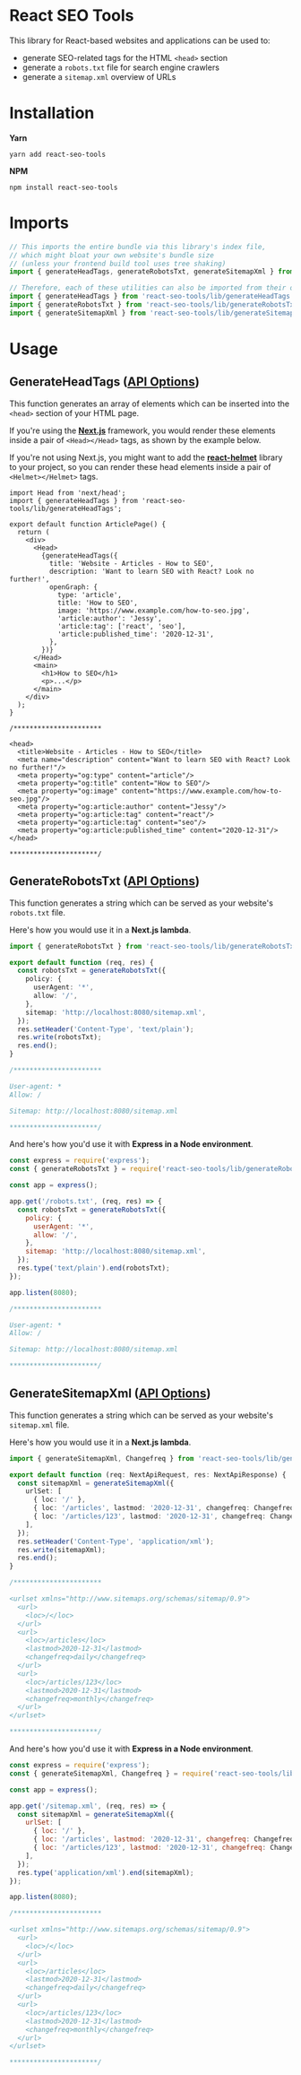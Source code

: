 # React SEO Tools

This library for React-based websites and applications can be used to:

- generate SEO-related tags for the HTML `<head>` section
- generate a `robots.txt` file for search engine crawlers
- generate a `sitemap.xml` overview of URLs

# Installation

**Yarn**

```
yarn add react-seo-tools
```

**NPM**

```
npm install react-seo-tools
```

# Imports

```ts
// This imports the entire bundle via this library's index file,
// which might bloat your own website's bundle size
// (unless your frontend build tool uses tree shaking)
import { generateHeadTags, generateRobotsTxt, generateSitemapXml } from 'react-seo-tools';

// Therefore, each of these utilities can also be imported from their own file
import { generateHeadTags } from 'react-seo-tools/lib/generateHeadTags';
import { generateRobotsTxt } from 'react-seo-tools/lib/generateRobotsTxt';
import { generateSitemapXml } from 'react-seo-tools/lib/generateSitemapXml';
```

# Usage

## GenerateHeadTags ([API Options](./src/generateHeadTags.tsx))

This function generates an array of elements which can be inserted into the `<head>` section of your HTML page.

If you're using the [**Next.js**](https://nextjs.org/) framework,
you would render these elements inside a pair of `<Head></Head>` tags, as shown by the example below.

If you're not using Next.js,
you might want to add the [**react-helmet**](https://github.com/nfl/react-helmet) library to your project,
so you can render these head elements inside a pair of `<Helmet></Helmet>` tags.

```tsx
import Head from 'next/head';
import { generateHeadTags } from 'react-seo-tools/lib/generateHeadTags';

export default function ArticlePage() {
  return (
    <div>
      <Head>
        {generateHeadTags({
          title: 'Website - Articles - How to SEO',
          description: 'Want to learn SEO with React? Look no further!',
          openGraph: {
            type: 'article',
            title: 'How to SEO',
            image: 'https://www.example.com/how-to-seo.jpg',
            'article:author': 'Jessy',
            'article:tag': ['react', 'seo'],
            'article:published_time': '2020-12-31',
          },
        })}
      </Head>
      <main>
        <h1>How to SEO</h1>
        <p>...</p>
      </main>
    </div>
  );
}

/**********************

<head>
  <title>Website - Articles - How to SEO</title>
  <meta name="description" content="Want to learn SEO with React? Look no further!"/>
  <meta property="og:type" content="article"/>
  <meta property="og:title" content="How to SEO"/>
  <meta property="og:image" content="https://www.example.com/how-to-seo.jpg"/>
  <meta property="og:article:author" content="Jessy"/>
  <meta property="og:article:tag" content="react"/>
  <meta property="og:article:tag" content="seo"/>
  <meta property="og:article:published_time" content="2020-12-31"/>
</head>

**********************/
```

## GenerateRobotsTxt ([API Options](./src/generateRobotsTxt.ts))

This function generates a string which can be served as your website's `robots.txt` file.

Here's how you would use it in a **Next.js lambda**.

```ts
import { generateRobotsTxt } from 'react-seo-tools/lib/generateRobotsTxt';

export default function (req, res) {
  const robotsTxt = generateRobotsTxt({
    policy: {
      userAgent: '*',
      allow: '/',
    },
    sitemap: 'http://localhost:8080/sitemap.xml',
  });
  res.setHeader('Content-Type', 'text/plain');
  res.write(robotsTxt);
  res.end();
}

/**********************

User-agent: *
Allow: /

Sitemap: http://localhost:8080/sitemap.xml

**********************/
```

And here's how you'd use it with **Express in a Node environment**.

```js
const express = require('express');
const { generateRobotsTxt } = require('react-seo-tools/lib/generateRobotsTxt');

const app = express();

app.get('/robots.txt', (req, res) => {
  const robotsTxt = generateRobotsTxt({
    policy: {
      userAgent: '*',
      allow: '/',
    },
    sitemap: 'http://localhost:8080/sitemap.xml',
  });
  res.type('text/plain').end(robotsTxt);
});

app.listen(8080);

/**********************

User-agent: *
Allow: /

Sitemap: http://localhost:8080/sitemap.xml

**********************/
```

## GenerateSitemapXml ([API Options](./src/generateSitemapXml.ts))

This function generates a string which can be served as your website's `sitemap.xml` file.

Here's how you would use it in a **Next.js lambda**.

```ts
import { generateSitemapXml, Changefreq } from 'react-seo-tools/lib/generateSitemapXml';

export default function (req: NextApiRequest, res: NextApiResponse) {
  const sitemapXml = generateSitemapXml({
    urlSet: [
      { loc: '/' },
      { loc: '/articles', lastmod: '2020-12-31', changefreq: Changefreq.daily },
      { loc: '/articles/123', lastmod: '2020-12-31', changefreq: Changefreq.monthly },
    ],
  });
  res.setHeader('Content-Type', 'application/xml');
  res.write(sitemapXml);
  res.end();
}

/**********************

<urlset xmlns="http://www.sitemaps.org/schemas/sitemap/0.9">
  <url>
    <loc>/</loc>
  </url>
  <url>
    <loc>/articles</loc>
    <lastmod>2020-12-31</lastmod>
    <changefreq>daily</changefreq>
  </url>
  <url>
    <loc>/articles/123</loc>
    <lastmod>2020-12-31</lastmod>
    <changefreq>monthly</changefreq>
  </url>
</urlset>

**********************/
```

And here's how you'd use it with **Express in a Node environment**.

```js
const express = require('express');
const { generateSitemapXml, Changefreq } = require('react-seo-tools/lib/generateSitemapXml');

const app = express();

app.get('/sitemap.xml', (req, res) => {
  const sitemapXml = generateSitemapXml({
    urlSet: [
      { loc: '/' },
      { loc: '/articles', lastmod: '2020-12-31', changefreq: Changefreq.daily },
      { loc: '/articles/123', lastmod: '2020-12-31', changefreq: Changefreq.monthly },
    ],
  });
  res.type('application/xml').end(sitemapXml);
});

app.listen(8080);

/**********************

<urlset xmlns="http://www.sitemaps.org/schemas/sitemap/0.9">
  <url>
    <loc>/</loc>
  </url>
  <url>
    <loc>/articles</loc>
    <lastmod>2020-12-31</lastmod>
    <changefreq>daily</changefreq>
  </url>
  <url>
    <loc>/articles/123</loc>
    <lastmod>2020-12-31</lastmod>
    <changefreq>monthly</changefreq>
  </url>
</urlset>

**********************/
```
